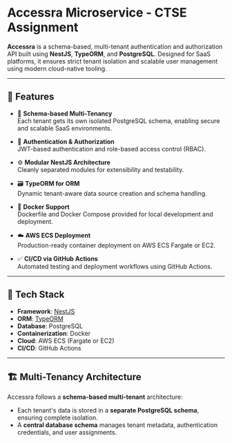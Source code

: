 # Accessra Microservice - CTSE Assignment

**Accessra** is a schema-based, multi-tenant authentication and authorization API built using **NestJS**, **TypeORM**, and **PostgreSQL**. Designed for SaaS platforms, it ensures strict tenant isolation and scalable user management using modern cloud-native tooling.

---

## 🚀 Features

- 🏢 **Schema-based Multi-Tenancy**  
  Each tenant gets its own isolated PostgreSQL schema, enabling secure and scalable SaaS environments.

- 🔐 **Authentication & Authorization**  
  JWT-based authentication and role-based access control (RBAC).

- ⚙️ **Modular NestJS Architecture**  
  Cleanly separated modules for extensibility and testability.

- 🗃️ **TypeORM for ORM**  
  Dynamic tenant-aware data source creation and schema handling.

- 🐳 **Docker Support**  
  Dockerfile and Docker Compose provided for local development and deployment.

- ☁️ **AWS ECS Deployment**  
  Production-ready container deployment on AWS ECS Fargate or EC2.

- ✅ **CI/CD via GitHub Actions**  
  Automated testing and deployment workflows using GitHub Actions.

---

## 🧱 Tech Stack

- **Framework**: [NestJS](https://nestjs.com/)
- **ORM**: [TypeORM](https://typeorm.io/)
- **Database**: PostgreSQL
- **Containerization**: Docker
- **Cloud**: AWS ECS (Fargate or EC2)
- **CI/CD**: GitHub Actions

---

## 🏗️ Multi-Tenancy Architecture

Accessra follows a **schema-based multi-tenant** architecture:
- Each tenant's data is stored in a **separate PostgreSQL schema**, ensuring complete isolation.
- A **central database schema** manages tenant metadata, authentication credentials, and user assignments.
